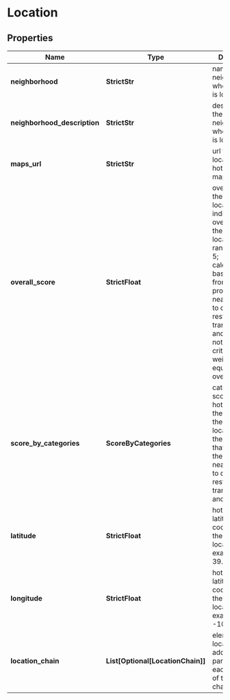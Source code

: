 # Location


## Properties

| Name | Type | Description | Notes |
|------------ | ------------- | ------------- | -------------|
**neighborhood** | **StrictStr** | name of the neighborhood where the hotel is located |[optional]|
**neighborhood_description** | **StrictStr** | description of the neighborhood where the hotel is located |[optional]|
**maps_url** | **StrictStr** | url to the location of the hotel in google maps |[optional]|
**overall_score** | **StrictFloat** | overall score of the hotel location<br>indicates the overall score of the hotel’s location in the range from 1 to 5;<br>calculated based on data from the hotel’s proximity to nearby things to do and restaurants, transportation, and airports;<br>note that the criteria are not weighted equally in the overall score |[optional]|
**score_by_categories** | **ScoreByCategories** | category scores of the hotel location<br>the scores of the hotel’s location tied to the categories that indicate the proximity to nearby things to do, restaurants, transportation, and airports; |[optional]|
**latitude** | **StrictFloat** | hotel latitude<br>latitude coordinates of the hotel’s location<br>example:<br>39.4806397 |[optional]|
**longitude** | **StrictFloat** | hotel longitude<br>latitude coordinates of the hotel’s location<br>example:<br>-106.0512973 |[optional]|
**location_chain** | **List[Optional[LocationChain]]** | elements of the location chain<br>additional parameters of each element of the location chain |[optional]|